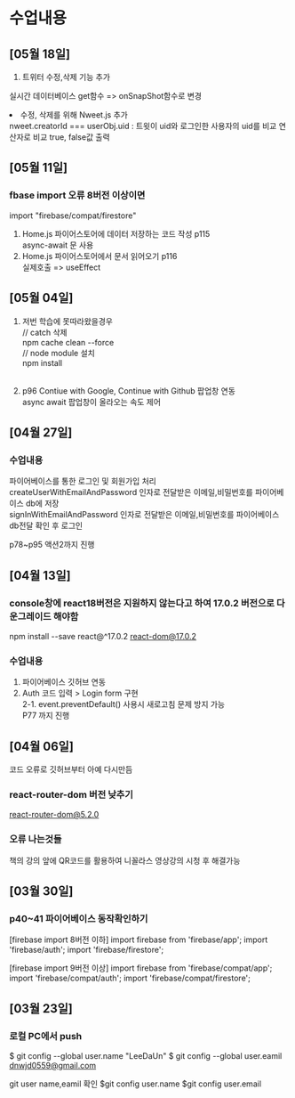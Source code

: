 # 수업내용

## [05월 18일] ##
1. 트위터 수정,삭제 기능 추가<br>

실시간 데이터베이스 get함수 => onSnapShot함수로 변경 <br>

<li>수정, 삭제를 위해 Nweet.js 추가<br>
nweet.creatorId === userObj.uid : 트윗이 uid와 로그인한 사용자의 uid를 비교 연산자로 비교 true, false값 출력


## [05월 11일] ##

### fbase import 오류 8버전 이상이면<br>
import "firebase/compat/firestore"<br>

1. Home.js 파이어스토어에 데이터 저장하는 코드 작성 p115 <br>
async-await 문 사용 <br>
2. Home.js 파이어스토어에서 문서 읽어오기 p116 <br>
실제호출 => useEffect


## [05월 04일] ##
1. 저번 학습에 못따라왔을경우<br>
// catch 삭제<br>
npm cache clean --force<br>
// node module 설치<br>
npm install<br>
<br>

2. p96 Contiue with Google, Continue with Github 팝업창 연동<br>
async await 팝업창이 올라오는 속도 제어<br>

## [04월 27일] ##
### 수업내용
파이어베이스를 통한 로그인 및 회원가입 처리<br>
createUserWithEmailAndPassword 인자로 전달받은 이메일,비밀번호를 파이어베이스 db에 저장<br>
signInWithEmailAndPassword 인자로 전달받은 이메일,비밀번호를 파이어베이스 db전달 확인 후 로그인<br>


p78~p95 액션2까지 진행


## [04월 13일] ##

### console창에 react18버전은 지원하지 않는다고 하여 17.0.2 버전으로 다운그레이드 해야함
npm install --save react@^17.0.2 react-dom@17.0.2

### 수업내용
1. 파이어베이스 깃허브 연동<br>
2. Auth 코드 입력 > Login form 구현<br>
2-1. event.preventDefault() 사용시 새로고침 문제 방지 가능<br> 
P77 까지 진행


## [04월 06일] ##

코드 오류로 깃허브부터 아예 다시만듬

### react-router-dom 버전 낮추기 
react-router-dom@5.2.0

### 오류 나는것들
책의 강의 앞에 QR코드를 활용하여 니꼴라스 영상강의 시청 후 해결가능


## [03월 30일] ##

### p40~41 파이어베이스 동작확인하기
[firebase import 8버전 이하]
import firebase from 'firebase/app'; 
import 'firebase/auth'; 
import 'firebase/firestore';

[firebase import 9버전 이상]
import firebase from 'firebase/compat/app'; 
import 'firebase/compat/auth'; 
import 'firebase/compat/firestore';


## [03월 23일] ##

### 로컬 PC에서 push
$ git config --global user.name "LeeDaUn" 
$ git config --global user.eamil dnwjd0559@gmail.com

git user name,eamil 확인
$git config user.name 
$git config user.email
